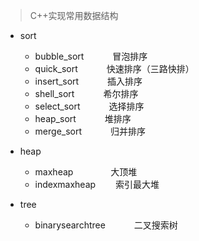 >C++实现常用数据结构

+ sort
    +   bubble_sort &emsp;&emsp;&emsp;冒泡排序
    +   quick_sort  &emsp;&emsp;&emsp;快速排序（三路快排）
    +   insert_sort  &emsp;&emsp;&emsp;插入排序
    +   shell_sort   &emsp;&emsp;&emsp;希尔排序
    +   select_sort  &emsp;&emsp;&emsp;选择排序
    +   heap_sort    &emsp;&emsp;&emsp;堆排序
    +   merge_sort   &emsp;&emsp;&emsp;归并排序

+ heap
    +   maxheap         &emsp;&emsp;&emsp;&emsp;大顶堆
    +   indexmaxheap    &emsp;&emsp;索引最大堆

+ tree
    +   binarysearchtree    &emsp;&emsp;&emsp;二叉搜索树
 